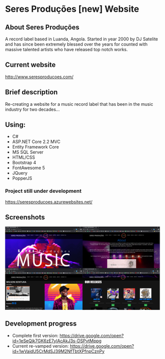 # Seres Produções [new] Website

## About Seres Produções
A record label based in Luanda, Angola. Started in year 2000 by DJ Satelite and has since been extremely blessed
over the years for counted with massive talented artists who have released top notch works.

## Current website
http://www.seresproducoes.com/

## Brief description
Re-creating a website for a music record label that has been in the music industry for two decades...

## Using:
* C#
* ASP.NET Core 2.2 MVC
* Entity Framework Core
* MS SQL Server
* HTML/CSS
* Bootstrap 4
* FontAwesome 5
* JQuery
* PopperJS

### Project still under development
https://seresproducoes.azurewebsites.net/

## Screenshots
![](Screenshots/Screenshot.jpg)

## Development progress
* Complete first version: https://drive.google.com/open?id=1eSeQjk7GK6zE7ylAcAkJ3s-DSPvtMppg
* Current re-vamped version: https://drive.google.com/open?id=1wVaidU5CrMdSJ39M2NfTbtXPfnpCznPy
